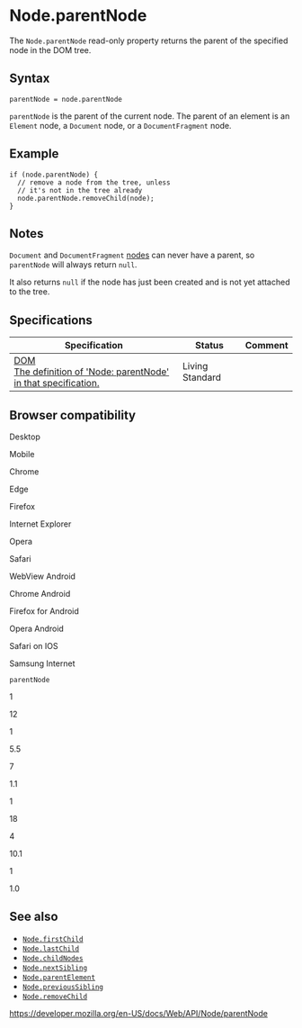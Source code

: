 Node.parentNode
===============

The `Node.parentNode` read-only property returns the parent of the specified node in the DOM tree.

Syntax
------

    parentNode = node.parentNode

`parentNode` is the parent of the current node. The parent of an element is an `Element` node, a `Document` node, or a `DocumentFragment` node.

Example
-------

    if (node.parentNode) {
      // remove a node from the tree, unless
      // it's not in the tree already
      node.parentNode.removeChild(node);
    }

Notes
-----

`Document` and `DocumentFragment` [nodes](nodetype) can never have a parent, so `parentNode` will always return `null`.

It also returns `null` if the node has just been created and is not yet attached to the tree.

Specifications
--------------

<table><thead><tr class="header"><th>Specification</th><th>Status</th><th>Comment</th></tr></thead><tbody><tr class="odd"><td><a href="https://dom.spec.whatwg.org/#dom-node-parentnode">DOM<br />
<span class="small">The definition of 'Node: parentNode' in that specification.</span></a></td><td><span class="spec-living">Living Standard</span></td><td></td></tr></tbody></table>

Browser compatibility
---------------------

Desktop

Mobile

Chrome

Edge

Firefox

Internet Explorer

Opera

Safari

WebView Android

Chrome Android

Firefox for Android

Opera Android

Safari on IOS

Samsung Internet

`parentNode`

1

12

1

5.5

7

1.1

1

18

4

10.1

1

1.0

See also
--------

-   [`Node.firstChild`](firstchild)
-   [`Node.lastChild`](lastchild)
-   [`Node.childNodes`](childnodes)
-   [`Node.nextSibling`](nextsibling)
-   [`Node.parentElement`](parentelement)
-   [`Node.previousSibling`](previoussibling)
-   [`Node.removeChild`](removechild)

<a href="https://developer.mozilla.org/en-US/docs/Web/API/Node/parentNode" class="_attribution-link">https://developer.mozilla.org/en-US/docs/Web/API/Node/parentNode</a>
